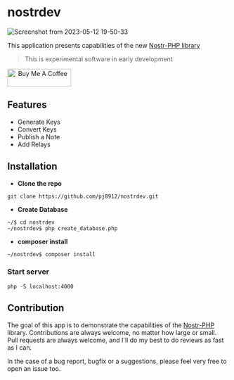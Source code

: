 # nostrdev

![Screenshot from 2023-05-12 19-50-33](https://github.com/pj8912/nostrdev/assets/59218902/7356a310-21c4-496d-9253-7e499811e0f5)


This application presents capabilities of the new [Nostr-PHP library](https://github.com/swentel/nostr-php/)

>  This is experimental software in early development


<a href="https://www.buymeacoffee.com/gjohnpinto" target="_blank" align="center"><img src="https://cdn.buymeacoffee.com/buttons/v2/default-yellow.png" alt="Buy Me A Coffee" style="height: 40px !important;width: 145px !important;" ></a>

## Features
- Generate Keys
- Convert Keys
- Publish a Note
- Add Relays

## Installation

- **Clone the repo**

 ``` 
 git clone https://github.com/pj8912/nostrdev.git
 ```
 - **Create Database**
 ```shell
 ~/$ cd nostrdev
 ~/nostrdev$ php create_database.php
 ```
- **composer install**
```shell
~/nostrdev$ composer install
```

### Start server
```shell
php -S localhost:4000
```

## Contribution

The goal of this app is to demonstrate the capabilities of the [Nostr-PHP](https://github.com/swentel/nostr-php/)
 library. Contributions are always welcome, no matter how large or small. Pull requests are always welcome, and I'll do my best to do reviews as fast as I can. 

In the case of a bug report, bugfix or a suggestions, please feel very free to open an issue too.





